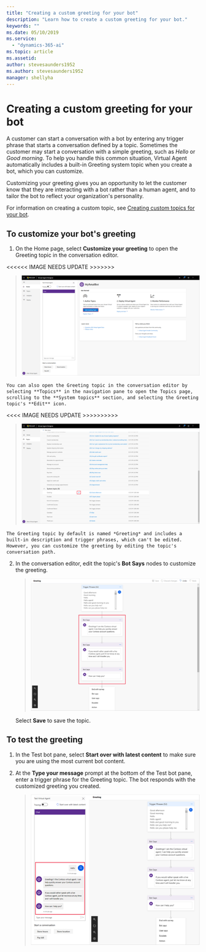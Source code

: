 ```yaml
---
title: "Creating a custom greeting for your bot"
description: "Learn how to create a custom greeting for your bot."
keywords: ""
ms.date: 05/10/2019
ms.service:
  - "dynamics-365-ai"
ms.topic: article
ms.assetid: 
author: stevesaunders1952
ms.author: stevesaunders1952
manager: shellyha
---
```


# Creating a custom greeting for your bot

A customer can start a conversation with a bot by entering any trigger phrase that starts a conversation defined by a topic. Sometimes the customer may start a conversation with a simple greeting, such as *Hello* or *Good morning*. To help you handle this common situation, Virtual Agent automatically includes a built-in Greeting system topic when you create a bot, which you can customize.

Customizing your greeting gives you an opportunity to let the customer know that they are interacting with a bot rather than a human agent, and to tailor the bot to reflect your organization's personality.

For information on creating a custom topic, see [Creating custom topics for your bot](getting-started-create-topics.md).

## To customize your bot's greeting

1. On the Home page, select **Customize your greeting** to open the Greeting topic in the conversation editor.


<<<<<< IMAGE NEEDS UPDATE  >>>>>>>

   > ![Open Greeting topic](media/open-greeting-topic.png)

    You can also open the Greeting topic in the conversation editor by selecting **Topics** in the navigation pane to open the Topics page, scrolling to the **System topics** section, and selecting the Greeting topic's **Edit** icon.


<<<<  IMAGE NEEDS UPDATE >>>>>>>>>>

   > ![Alternate open greeting](media/alternate-open-greeting.png)

    The Greeting topic by default is named *Greeting* and includes a built-in description and trigger phrases, which can't be edited. However, you can customize the greeting by editing the topic's conversation path.

2. In the conversation editor, edit the topic's **Bot Says** nodes to customize the greeting.

   > ![Custom greeting](media/custom-greeting.png)

    Select **Save** to save the topic.

## To test the greeting

1. In the Test bot pane, select **Start over with latest content** to make sure you are using the most current bot content.

2. At the **Type your message** prompt at the bottom of the Test bot pane, enter a trigger phrase for the Greeting topic. The bot responds with the customized greeting you created.

   > ![Test greeting](media/test-greeting.png)
